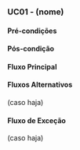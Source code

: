 ### UC01 - (nome)

#### Pré-condições

#### Pós-condição

#### Fluxo Principal

#### Fluxos Alternativos
(caso haja)

#### Fluxo de Exceção
(caso haja)
